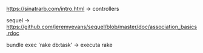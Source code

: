 https://sinatrarb.com/intro.html -> controllers

sequel -> https://github.com/jeremyevans/sequel/blob/master/doc/association_basics.rdoc

bundle exec 'rake db:task' -> executa rake
